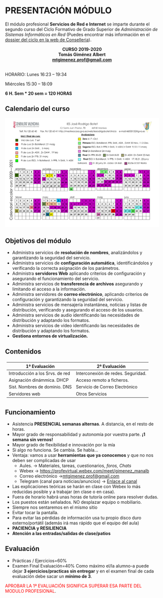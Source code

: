 PRESENTACIÓN MÓDULO
===============

El módulo profesional **Servicios de Red e Internet** se imparte durante el segundo curso del Ciclo Formativo de Grado Superior de *Administración de Sistemas Informáticos en Red* (Puedes encontrar más información en el [dossier del ciclo en la web de Conselleria](http://www.ceice.gva.es/es/web/formacion-profesional/publicador-ciclos/-/asset_publisher/FRACVC0hANWa/content/ciclo-formativo-administracion-de-sistemas-informaticos-en-red)).


<div style="text-align:center;font-weight: bold;">CURSO 2019-2020</br>
Tomás Giménez Albert</br>
<a href="mailto:mtgimenez.prof@gmail.com">mtgimenez.prof@gmail.com </a></div></br>


HORARIO:
Lunes 16:23 – 19:34

Miércoles 15:30 – 18:09

**6 H. Sem * 20 sem = 120 HORAS**


Calendario del curso
---------------
![Calendario IES Botet Curso 2020-21](img/CALENDARI2020-21WEB.png "Calendario IES Botet Curso 2020-21")

Objetivos del módulo
---------------
+ Administra servicios de **resolución de nombres**, analizándolos y garantizando la seguridad del servicio.
+ Administra servicios de **configuración automática**, identificándolos y verificando la correcta asignación de los parámetros.
+ Administra **servidores Web** aplicando criterios de configuración y asegurando el funcionamiento del servicio.
+ Administra servicios de **transferencia de archivos** asegurando y limitando el acceso a la información.
+ Administra servidores de **correo electrónico**, aplicando criterios de configuración y garantizando la seguridad del servicio.
+ Administra servicios de mensajería instantánea, noticias y listas de distribución, verificando y asegurando el acceso de los usuarios.
+ Administra servicios de audio identificando las necesidades de distribución y adaptando los formatos.
+ Administra servicios de vídeo identificando las necesidades de distribución y adaptando los formatos.
+ **Gestiona entornos de virtualización.**

## Contenidos

<table style=" margin-left: auto;margin-right: auto; padding:5px; border:1;">
    <thead>
        <tr>
            <th>1ª Evaluación</th>
            <th>2ª Evaluación</th>
        </tr>
    </thead>
    <tbody>
        <tr>
            <td >Introducción a los Srvs. de red</td>
            <td >Interconexión de redes. Seguridad.</td>
        </tr>
        <tr>
        <td >Asignación dinámmica. DHCP</td>
        <td>Acceso remoto a ficheros.</td>
        </tr>
        <tr>
            <td >Sist. Nombres de dominio. DNS</td>
            <td>Servicio de Correo Electrónico</td>
        </tr>
        <tr>
        <td >Servidores web</td>
        <td>Otros Servicios</td>
        </tr>
    </tbody>
</table>

## Funcionamiento

+ Asistencia **PRESENCIAL semanas alternas**. A distancia, en el resto de horas.
+ Mayor grado de responsabilidad y autonomía por vuestra parte. **¡1 semana sin vernos!**
+ Mayor grado de flexibilidad e innovación por la mía
+ Si algo no funciona. Se cambia. Se habla...
+ Ventaja: vamos a usar **herramientas que ya conocemos** y que no nos deben ser complicadas de usar
  + Aules. → Materiales, tareas, cuestionarios, *foros, Chats*
  + Webex → https://profevirtual.webex.com/meet/gimenez_manalb
  + Correo electrónico →[mtgimenez.prof@gmail.com](mtgimenez.prof@gmail.com)
  + Telegram (canal para noticias/anuncios) → [Enlace al canal](https://t.me/joinchat/AAAAAFMwpD0qKZUgMmcTeg)
+ Las explicaciones teóricas se harán en clase con Webex lo más reducidas posible y a trabajar (en clase o en casa).
+ Fuera de horario habrá unas horas de tutoría online para resolver dudas.
+ Los puestos están señalados. NO desplazar equipo o mobiliario.
+ Siempre nos sentaremos en el mismo sitio
+ Evitar tocar la pantalla.
+ Para evitar las pérdidas de información usa tu propio disco duro externo/portátil (además irá mas rápido que el equipo del aula)
+ **PACIENCIA y RESILIENCIA**
+ **Atención a las entradas/salidas de clase/patios**

## Evaluación

+ Prácticas / Ejercicios=60%
+ Examen Final Evaluación=40%
Como máximo el/la alumno-a puede dejar **3 ejercicios/practicas sin entregar** y en el examen final de cada evaluación debe sacar un **mínimo de 3**.

<span style="color: red;">APROBAR LA 1ª EVALUACIÓN SIGNIFICA SUPERAR ESA PARTE DEL MODULO PROFESIONAL</span>.
